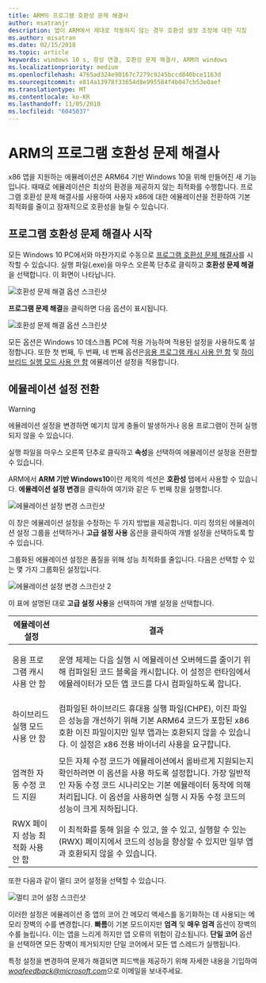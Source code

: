 ```yaml
---
title: ARM의 프로그램 호환성 문제 해결사
author: msatranjr
description: 앱이 ARM에서 제대로 작동하지 않는 경우 호환성 설정 조정에 대한 지침
ms.author: misatran
ms.date: 02/15/2018
ms.topic: article
keywords: windows 10 s, 항상 연결, 호환성 문제 해결사, ARM의 windows
ms.localizationpriority: medium
ms.openlocfilehash: 4765ad324e90167c7279c9245bccd840bce1163d
ms.sourcegitcommit: e814a13978f33654d8e995584f4b047cb53e0aef
ms.translationtype: MT
ms.contentlocale: ko-KR
ms.lasthandoff: 11/05/2018
ms.locfileid: "6045037"
---
```

# <a name="program-compatibility-troubleshooter-on-arm"></a>ARM의 프로그램 호환성 문제 해결사
x86 앱을 지원하는 에뮬레이션은 ARM64 기반 Windows 10을 위해 만들어진 새 기능입니다. 때때로 에뮬레이션은 최상의 환경을 제공하지 않는 최적화를 수행합니다. 프로그램 호환성 문제 해결사를 사용하여 사용자 x86에 대한 에뮬레이션을 전환하여 기본 최적화를 줄이고 잠재적으로 호환성을 늘릴 수 있습니다.

## <a name="start-the-program-compatibility-troubleshooter"></a>프로그램 호환성 문제 해결사 시작
모든 Windows 10 PC에서와 마찬가지로 수동으로 [프로그램 호환성 문제 해결사](https://support.microsoft.com/en-us/help/15078/windows-make-older-programs-compatible)를 시작할 수 있습니다. 실행 파일(.exe)을 마우스 오른쪽 단추로 클릭하고 **호환성 문제 해결**을 선택합니다. 이 화면이 나타납니다.

![호환성 문제 해결 옵션 스크린샷](images/arm/Capture4.png)

**프로그램 문제 해결**을 클릭하면 다음 옵션이 표시됩니다.

![호환성 문제 해결 옵션 스크린샷](images/arm/Capture5.png)

모든 옵션은 Windows 10 데스크톱 PC에 적용 가능하며 적용된 설정을 사용하도록 설정합니다. 또한 첫 번째, 두 번째, 네 번째 옵션은[응용 프로그램 캐시 사용 안 함](#disable-app-cache) 및 [하이브리드 실행 모드 사용 안 함](#disable-hybrid-exec-mode) 에뮬레이션 설정을 적용합니다.

## <a name="toggling-emulation-settings"></a>에뮬레이션 설정 전환
> [!WARNING]
> 에뮬레이션 설정을 변경하면 예기치 않게 충돌이 발생하거나 응용 프로그램이 전혀 실행되지 않을 수 있습니다.

실행 파일을 마우스 오른쪽 단추로 클릭하고 **속성**을 선택하여 에뮬레이션 설정을 전환할 수 있습니다.

ARM에서 **ARM 기반 Windows10**이란 제목의 섹션은 **호환성** 탭에서 사용할 수 있습니다. **에뮬레이션 설정 변경**을 클릭하여 여기와 같은 두 번째 창을 실행합니다.

![에뮬레이션 설정 변경 스크린샷](images/arm/Capture.png)

이 창은 에뮬레이션 설정을 수정하는 두 가지 방법을 제공합니다. 미리 정의된 에뮬레이션 설정 그룹을 선택하거나 **고급 설정 사용** 옵션을 클릭하여 개별 설정을 선택하도록 할 수 있습니다.

그룹화된 에뮬레이션 설정은 품질을 위해 성능 최적화를 줄입니다. 다음은 선택할 수 있는 몇 가지 그룹화된 설정입니다.

![에뮬레이션 설정 변경 스크린샷 2](images/arm/Capture2.png)

이 표에 설명된 대로 **고급 설정 사용**을 선택하여 개별 설정을 선택합니다.

| 에뮬레이션 설정 | 결과 |
| ----------------- | ----------- |
| <p id="disable-app-cache">응용 프로그램 캐시 사용 안 함</p> | 운영 체제는 다음 실행 시 에뮬레이션 오버헤드를 줄이기 위해 컴파일된 코드 블록을 캐시합니다. 이 설정은 런타임에서 에뮬레이터가 모든 앱 코드를 다시 컴파일하도록 합니다. |
| <p id="disable-hybrid-exec-mode">하이브리드 실행 모드 사용 안 함</p> | 컴파일된 하이브리드 휴대용 실행 파일(CHPE), 이진 파일은 성능을 개선하기 위해 기본 ARM64 코드가 포함된 x86 호환 이진 파일이지만 일부 앱과는 호환되지 않을 수 있습니다. 이 설정은 x86 전용 바이너리 사용을 요구합니다. |
| 엄격한 자동 수정 코드 지원 | 모든 자체 수정 코드가 에뮬레이션에서 올바르게 지원되는지 확인하려면 이 옵션을 사용 하도록 설정합니다. 가장 일반적인 자동 수정 코드 시나리오는 기본 에뮬레이터 동작에 의해 처리됩니다. 이 옵션을 사용하면 실행 시 자동 수정 코드의 성능이 크게 저하됩니다. |
| RWX 페이지 성능 최적화 사용 안 함 | 이 최적화를 통해 읽을 수 있고, 쓸 수 있고, 실행할 수 있는(RWX) 페이지에서 코드의 성능을 향상할 수 있지만 일부 앱과 호환되지 않을 수 있습니다. |

또한 다음과 같이 멀티 코어 설정을 선택할 수 있습니다.

![멀티 코어 설정 스크린샷](images/arm/Capture3.png)

이러한 설정은 에뮬레이션 중 앱의 코어 간 메모리 액세스를 동기화하는 데 사용되는 메모리 장벽의 수를 변경합니다. **빠름**이 기본 모드이지만 **엄격** 및 **매우 엄격** 옵션이 장벽의 수를 늘립니다. 이는 앱을 느리게 하지만 앱 오류의 위험이 감소됩니다. **단일 코어** 옵션을 선택하면 모든 장벽이 제거되지만 단일 코어에서 모든 앱 스레드가 실행됩니다.

특정 설정을 변경하여 문제가 해결되면 피드백을 제공하기 위해 자세한 내용을 기입하여 *woafeedback@microsoft.com*으로 이메일을 보내주세요.